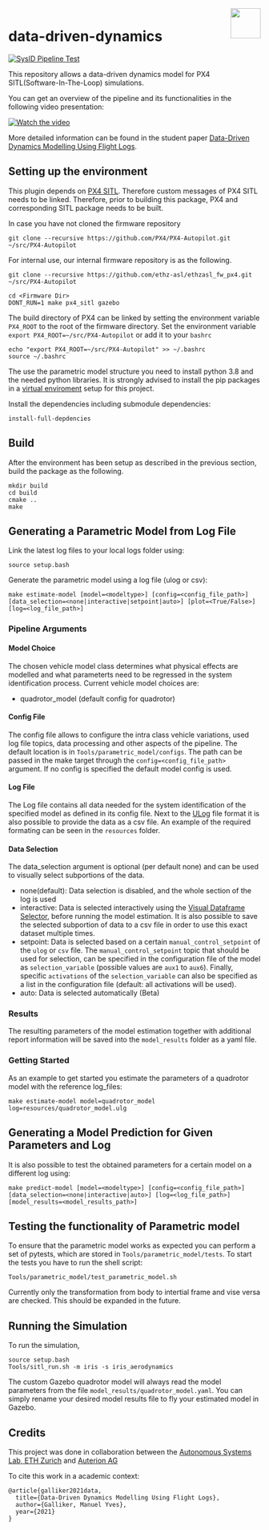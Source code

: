 <img align="right" height="60" src="https://user-images.githubusercontent.com/5248102/126074528-004a32b9-7911-486a-9e79-8b78e6e66fdc.png">

# data-driven-dynamics

[![SysID Pipeline Test](https://github.com/ethz-asl/data-driven-dynamics/actions/workflows/sysid_test.yml/badge.svg)](https://github.com/ethz-asl/data-driven-dynamics/actions/workflows/sysid_test.yml)

This repository allows a data-driven dynamics model for PX4 SITL(Software-In-The-Loop) simulations.

You can get an overview of the pipeline and its functionalities in the following video presentation:

[![Watch the video](https://img.youtube.com/vi/kAsfptZU4uk/maxresdefault.jpg)](https://www.youtube.com/watch?v=kAsfptZU4uk)

More detailed information can be found in the student paper [Data-Driven Dynamics Modelling Using Flight Logs](https://www.research-collection.ethz.ch/handle/20.500.11850/507495).

## Setting up the environment

This plugin depends on [PX4 SITL](https://github.com/PX4/PX4-SITL_gazebo). Therefore custom messages of PX4 SITL needs to be linked. Therefore, prior to building this package, PX4 and corresponding SITL package needs to be built.

In case you have not cloned the firmware repository

```
git clone --recursive https://github.com/PX4/PX4-Autopilot.git ~/src/PX4-Autopilot
```

For internal use, our internal firmware repository is as the following.

```
git clone --recursive https://github.com/ethz-asl/ethzasl_fw_px4.git ~/src/PX4-Autopilot
```

```
cd <Firmware Dir>
DONT_RUN=1 make px4_sitl gazebo
```

The build directory of PX4 can be linked by setting the environment variable `PX4_ROOT` to the root of the firmware directory. Set the environment variable `export PX4_ROOT=~/src/PX4-Autopilot` or add it to your `bashrc`

```
echo "export PX4_ROOT=~/src/PX4-Autopilot" >> ~/.bashrc
source ~/.bashrc
```

The use the parametric model structure you need to install python 3.8 and the needed python libraries. It is strongly advised to install the pip packages in a [virtual enviroment](https://docs.python.org/3/tutorial/venv.html) setup for this project.

Install the dependencies including submodule dependencies:

```
install-full-depdencies
```

## Build

After the environment has been setup as described in the previous section, build the package as the following.

```
mkdir build
cd build
cmake ..
make
```

## Generating a Parametric Model from Log File

Link the latest log files to your local logs folder using:

```
source setup.bash
```

Generate the parametric model using a log file (ulog or csv):

```
make estimate-model [model=<modeltype>] [config=<config_file_path>] [data_selection=<none|interactive|setpoint|auto>] [plot=<True/False>] [log=<log_file_path>]
```

### Pipeline Arguments

#### Model Choice

The chosen vehicle model class determines what physical effects are modelled and what parameterts need to be regressed in the system identification process.
Current vehicle model choices are:

- quadrotor_model (default config for quadrotor)

#### Config File

The config file allows to configure the intra class vehicle variations, used log file topics, data processing and other aspects of the pipeline. The default location is in `Tools/parametric_model/configs`. The path can be passed in the make target through the `config=<config_file_path>` argument. If no config is specified the default model config is used.

#### Log File

The Log file contains all data needed for the system identification of the specified model as defined in its config file. Next to the [ULog](https://docs.px4.io/master/en/dev_log/ulog_file_format.html) file format it is also possible to provide the data as a csv file. An example of the required formating can be seen in the `resources` folder.

#### Data Selection

The data_selection argument is optional (per default none) and can be used to visually select subportions of the data.

- none(default): Data selection is disabled, and the whole section of the log is used
- interactive: Data is selected interactively using the [Visual Dataframe Selector](https://github.com/manumerous/visual_dataframe_selector), before running the model estimation. It is also possible to save the selected subportion of data to a csv file in order to use this exact dataset multiple times.
- setpoint: Data is selected based on a certain `manual_control_setpoint` of the `ulog` or `csv` file. The `manual_control_setpoint` topic that should be used for selection, can be specified in the configuration file of the model as `selection_variable` (possible values are `aux1` to `aux6`). Finally, specific `activations` of the `selection_variable` can also be specified as a list in the configuration file (default: all activations will be used).
- auto: Data is selected automatically (Beta)

### Results

The resulting parameters of the model estimation together with additional report information will be saved into the `model_results` folder as a yaml file.

### Getting Started

As an example to get started you estimate the parameters of a quadrotor model with the reference log_files:

```
make estimate-model model=quadrotor_model log=resources/quadrotor_model.ulg
```


## Generating a Model Prediction for Given Parameters and Log

It is also possible to test the obtained parameters for a certain model on a different log using:

```
make predict-model [model=<modeltype>] [config=<config_file_path>] [data_selection=<none|interactive|auto>] [log=<log_file_path>] [model_results=<model_results_path>]
```

## Testing the functionality of Parametric model

To ensure that the parametric model works as expected you can perform a set of pytests, which are stored in `Tools/parametric_model/tests`. To start the tests you have to run the shell script:

`Tools/parametric_model/test_parametric_model.sh`

Currently only the transformation from body to intertial frame and vise versa are checked. This should be expanded in the future.

## Running the Simulation

To run the simulation,

```
source setup.bash
Tools/sitl_run.sh -m iris -s iris_aerodynamics
```

The custom Gazebo quadrotor model will always read the model parameters from the file `model_results/quadrotor_model.yaml`. You can simply rename your desired model results file to fly your estimated model in Gazebo.

## Credits

This project was done in collaboration between the [Autonomous Systems Lab, ETH Zurich](https://asl.ethz.ch/) and [Auterion AG](https://auterion.com/)

To cite this work in a academic context:

```
@article{galliker2021data,
  title={Data-Driven Dynamics Modelling Using Flight Logs},
  author={Galliker, Manuel Yves},
  year={2021}
}
```
